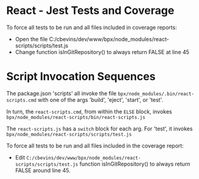 # React - Jest Tests and Coverage

To force all tests to be run and all files included in coverage reports:
- Open the file C:/cbevins/dev/www/bpx/node_modules/react-scripts/scripts/test.js
- Change function isInGitRepository() to always return FALSE at line 45

# Script Invocation Sequences

The package.json 'scripts' all invoke the file <code>bpx/node_modules/.bin/react-scripts.cmd</code> with one of the args 'build', 'eject', 'start', or 'test'.

In turn, the <code>react-scripts.cmd</code>, from within the <code>ELSE</code> block, invokes <code>bpx/node_modules/react-scripts/bin/react-scripts.js</code>

The <code>react-scripts.js</code> has a <code>switch</code> block for each arg.
For 'test', it invokes <code>bpx/node_modules/react-scripts/scripts/test.js</code>

To force all tests to be run and all files included in the coverage report:
- Edit <code>C:/cbevins/dev/www/bpx/node_modules/react-scripts/scripts/test.js</code> function isInGitRepository() to always return FALSE around line 45.
